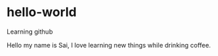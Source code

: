 # hello-world
Learning github

Hello my name is Sai, I love learning new things while drinking coffee.
